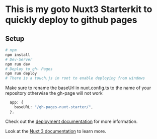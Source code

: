 # This is my goto Nuxt3 Starterkit to quickly deploy to github pages

## Setup

```bash
# npm
npm install
# Dev-Server
npm run dev
# Deploy to gh- Pages
npm run deploy
# There is a touch.js in root to enable deploying from windows

```

Make sure to rename the baseUrl in nuxt.config.ts to the name of your repository otherwise the gh-page will not work

```ts
  app: {
    baseURL: "/gh-pages-nuxt-starter/",
  },

```

Check out the [deployment documentation](https://nuxt.com/docs/getting-started/deployment) for more information.

Look at the [Nuxt 3 documentation](https://nuxt.com/docs/getting-started/introduction) to learn more.
